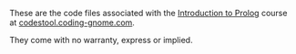 These are the code files associated with the [Introduction to Prolog](https://codestool.coding-gnome.com/courses/coding-stones-introduction-to-prolog)
course at [codestool.coding-gnome.com](https://codestool.coding-gnome.com).

They come with no warranty, express or implied.
